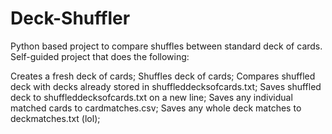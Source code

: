 # Deck-Shuffler
Python based project to compare shuffles between standard deck of cards.
Self-guided project that does the following:

Creates a fresh deck of cards;
Shuffles deck of cards;
Compares shuffled deck with decks already stored in shuffleddecksofcards.txt;
Saves shuffled deck to shuffleddecksofcards.txt on a new line;
Saves any individual matched cards to cardmatches.csv;
Saves any whole deck matches to deckmatches.txt (lol);
